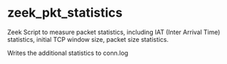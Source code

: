 # zeek_pkt_statistics
Zeek Script to measure packet statistics, including IAT (Inter Arrival Time) statistics, initial TCP window size, packet size statistics.

Writes the additional statistics to conn.log

